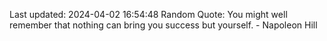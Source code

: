 Last updated: 2024-04-02 16:54:48
Random Quote: You might well remember that nothing can bring you success but yourself. - Napoleon Hill